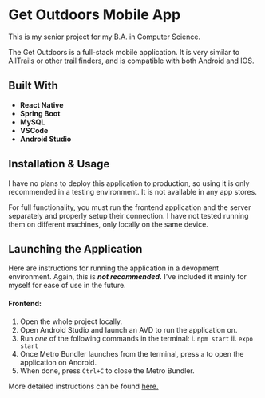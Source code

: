 # Get Outdoors Mobile App

This is my senior project for my B.A. in Computer Science.

The Get Outdoors is a full-stack mobile application. It is very similar to AllTrails or other trail finders, and is compatible with both Android and IOS.

## Built With

- **React Native**
- **Spring Boot**
- **MySQL**
- **VSCode**
- **Android Studio**

## Installation & Usage

I have no plans to deploy this application to production, so using it is only recommended in a testing environment. It is not available in any app stores.

For full functionality, you must run the frontend application and the server separately and properly setup their connection. I have not tested running them on different machines, only locally on the same device.

## Launching the Application
Here are instructions for running the application in a devopment environment. Again, this is ***not recommended.*** I've included it mainly for myself for ease of use in the future.

#### Frontend:
1. Open the whole project locally.
2. Open Android Studio and launch an AVD to run the application on.
3. Run *one* of the following commands in the terminal:
    i. `npm start`
    ii. `expo start`
4. Once Metro Bundler launches from the terminal, press `a` to open the application on Android.
5. When done, press `Ctrl+C` to close the Metro Bundler.

More detailed instructions can be found [here.](https://reactnative.dev/docs/running-on-device)